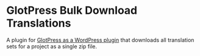 # GlotPress Bulk Download Translations
A plugin for [GlotPress as a WordPress plugin](https://github.com/deliciousbrains/GlotPress) that downloads all translation sets for a project as a single zip file.

